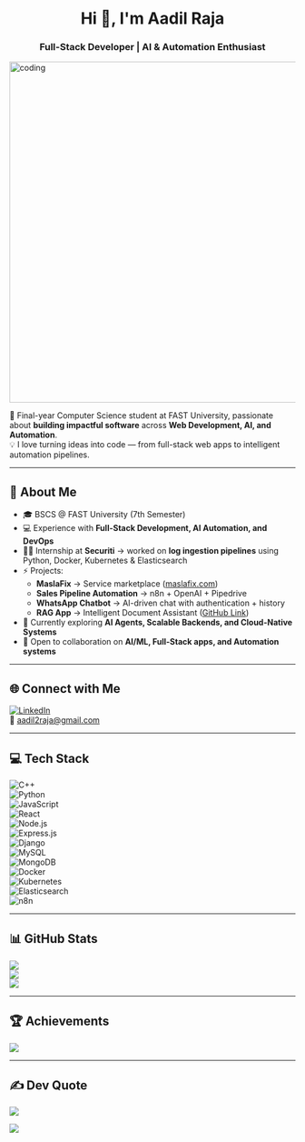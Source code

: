 <h1 align="center">Hi 👋, I'm Aadil Raja</h1>
<h3 align="center">Full-Stack Developer | AI & Automation Enthusiast</h3>

<img align="center" alt="coding" width="600" src="https://cdn.dribbble.com/users/1162077/screenshots/3848914/programmer.gif">

🚀 Final-year Computer Science student at FAST University, passionate about **building impactful software** across **Web Development, AI, and Automation**.  
💡 I love turning ideas into code — from full-stack web apps to intelligent automation pipelines.  

---

## 💫 About Me
- 🎓 BSCS @ FAST University (7th Semester)  
- 💻 Experience with **Full-Stack Development, AI Automation, and DevOps**  
- 🧑‍💻 Internship at **Securiti** → worked on **log ingestion pipelines** using Python, Docker, Kubernetes & Elasticsearch  
- ⚡ Projects:  
  - **MaslaFix** → Service marketplace ([maslafix.com](https://www.maslafix.com))  
  - **Sales Pipeline Automation** → n8n + OpenAI + Pipedrive  
  - **WhatsApp Chatbot** → AI-driven chat with authentication + history  
  - **RAG App** → Intelligent Document Assistant ([GitHub Link](https://github.com/Aadil-Raja/rag_app))  
- 🌱 Currently exploring **AI Agents, Scalable Backends, and Cloud-Native Systems**  
- 💬 Open to collaboration on **AI/ML, Full-Stack apps, and Automation systems**  

---

## 🌐 Connect with Me
[![LinkedIn](https://img.shields.io/badge/LinkedIn-%230077B5.svg?logo=linkedin&logoColor=white)](https://linkedin.com/in/aadil-raja-a3a5a6240)  
📩 [aadil2raja@gmail.com](mailto:aadil2raja@gmail.com)  

---

## 💻 Tech Stack
![C++](https://img.shields.io/badge/c++-%2300599C.svg?style=for-the-badge&logo=c%2B%2B&logoColor=white)  
![Python](https://img.shields.io/badge/python-3670A0?style=for-the-badge&logo=python&logoColor=ffdd54)  
![JavaScript](https://img.shields.io/badge/javascript-%23323330.svg?style=for-the-badge&logo=javascript&logoColor=%23F7DF1E)  
![React](https://img.shields.io/badge/react-%2320232a.svg?style=for-the-badge&logo=react&logoColor=%2361DAFB)  
![Node.js](https://img.shields.io/badge/node.js-6DA55F?style=for-the-badge&logo=node.js&logoColor=white)  
![Express.js](https://img.shields.io/badge/express.js-%23404d59.svg?style=for-the-badge&logo=express&logoColor=%2361DAFB)  
![Django](https://img.shields.io/badge/django-%23092E20.svg?style=for-the-badge&logo=django&logoColor=white)  
![MySQL](https://img.shields.io/badge/mysql-%2300f.svg?style=for-the-badge&logo=mysql&logoColor=white)  
![MongoDB](https://img.shields.io/badge/mongodb-%234ea94b.svg?style=for-the-badge&logo=mongodb&logoColor=white)  
![Docker](https://img.shields.io/badge/docker-%230db7ed.svg?style=for-the-badge&logo=docker&logoColor=white)  
![Kubernetes](https://img.shields.io/badge/kubernetes-%23326ce5.svg?style=for-the-badge&logo=kubernetes&logoColor=white)  
![Elasticsearch](https://img.shields.io/badge/elasticsearch-%23005571.svg?style=for-the-badge&logo=elasticsearch&logoColor=white)  
![n8n](https://img.shields.io/badge/n8n-000000?style=for-the-badge&logo=n8n&logoColor=white)  

---

## 📊 GitHub Stats
![](https://github-profile-summary-cards.vercel.app/api/cards/stats?username=Aadil-Raja&theme=radical)  
![](https://github-profile-summary-cards.vercel.app/api/cards/productive-time?username=Aadil-Raja&theme=radical&utcOffset=5)  
![](https://github-profile-summary-cards.vercel.app/api/cards/repos-per-language?username=Aadil-Raja&theme=radical)  

---

## 🏆 Achievements
![](https://github-profile-trophy.vercel.app/?username=Aadil-Raja&theme=radical&no-frame=false&no-bg=true&margin-w=4)  

---

## ✍️ Dev Quote
![](https://quotes-github-readme.vercel.app/api?type=horizontal&theme=radical)  



[![](https://visitcount.itsvg.in/api?id=Aadil-Raja&icon=0&color=0)](https://visitcount.itsvg.in)

